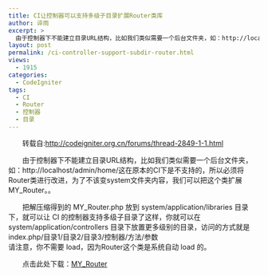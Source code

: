 ```yaml
---
title: CI让控制器可以支持多级子目录扩展Router类库
author: 谇雨
excerpt: >
  由于控制器下不能建立目录URL结构，比如我们类似需要一个后台文件夹，如：http://localhost/admin/home/这在原本的CI下是不支持的，所以必须将Router类进行改进，为了不该变system文件夹内容，我们可以把这个类扩展MY_Router。
layout: post
permalink: /ci-controller-support-subdir-router.html
views:
  - 1915
categories:
  - CodeIgniter
tags:
  - CI
  - Router
  - 控制器
  - 目录
---
```

<p style="text-indent: 2em;">
  转载自:<a href="http://codeigniter.org.cn/forums/thread-2849-1-1.html" target="_blank">http://codeigniter.org.cn/forums/thread-2849-1-1.html</a>
</p>

<p style="text-indent: 2em;">
  由于控制器下不能建立目录URL结构，比如我们类似需要一个后台文件夹，如：http://localhost/admin/home/这在原本的CI下是不支持的，所以必须将Router类进行改进，为了不该变system文件夹内容，我们可以把这个类扩展MY_Router。。
</p>

<!--more-->

<p style="text-indent: 2em;">
  把解压缩得到的 MY_Router.php 放到 system/application/libraries 目录下，就可以让 CI 的控制器支持多级子目录了这样，你就可以在 system/application/controllers 目录下放置更多级别的目录，访问的方式就是 index.php/目录1/目录2/目录3/控制器/方法/参数<br /> 请注意，你不需要 load，因为Router这个类是系统自动 load 的。
</p>

<p style="text-indent: 2em;">
  点击此处下载：<a href='http://crackedzone.com/blog/wp-content/uploads/2010/10/MY_Router.zip'>MY_Router</a>
</p>